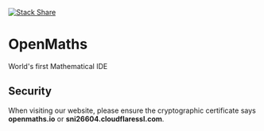 [![Stack Share](http://img.shields.io/badge/tech-stack-0690fa.svg?style=flat)](http://stackshare.io/openmaths/openmaths)

# OpenMaths

World's first Mathematical IDE

## Security

When visiting our website, please ensure the cryptographic certificate says **openmaths.io** or **sni26604.cloudflaressl.com**.
